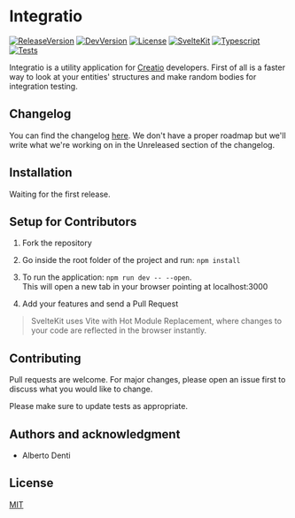 # Integratio

[![ReleaseVersion](https://img.shields.io/badge/Latest%20Release-WIP-lightgrey)]() [![DevVersion](https://img.shields.io/badge/Dev%20Version-0.0.1-blue)]() [![License](https://img.shields.io/badge/License-MIT-blue)]() [![SvelteKit](https://img.shields.io/badge/SvelteKit-next-blue)]() [![Typescript](https://img.shields.io/badge/Typescript-4.5.X-blue)]() [![Tests](https://img.shields.io/badge/Tests-None-lightgrey)]()

Integratio is a utility application for [Creatio](https://www.creatio.com/it) developers.
First of all is a faster way to look at your entities' structures and make random bodies for integration testing.

## Changelog

You can find the changelog [here](https://github.com/Windyle/Integratio/blob/main/CHANGELOG.md).
We don't have a proper roadmap but we'll write what we're working on in the Unreleased section of the changelog.

## Installation

Waiting for the first release.

## Setup for Contributors

1. Fork the repository

2. Go inside the root folder of the project and run: `npm install`

3. To run the application: `npm run dev -- --open`.<br>This will open a new tab in your browser pointing at localhost:3000

4. Add your features and send a Pull Request

> SvelteKit uses Vite with Hot Module Replacement, where changes to your code are reflected in the browser instantly.

## Contributing

Pull requests are welcome. For major changes, please open an issue first to discuss what you would like to change.

Please make sure to update tests as appropriate.

## Authors and acknowledgment

- Alberto Denti

## License

[MIT](https://choosealicense.com/licenses/mit/)
